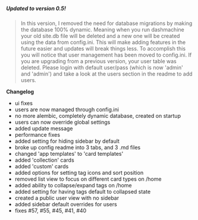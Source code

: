 ##### Updated to version 0.5!
> In this version, I removed the need for database migrations by making the database 100% dynamic. Meaning when you run dashmachine your old site.db file will be deleted and a new one will be created using the data from config.ini. This will make adding features in the future easier and updates will break things less. To accomplish this you will notice that user management has been moved to config.ini. If you are upgrading from a previous version, your user table was deleted. Please login with default user/pass (which is now 'admin' and 'admin') and take a look at the users section in the readme to add users.

**Changelog**
- ui fixes
- users are now managed through config.ini
- no more alembic, completely dynamic database, created on startup
- users can now override global settings
- added update message
- performance fixes
- added setting for hiding sidebar by default
- broke up config readme into 3 tabs, and 3 .md files
- changed 'app templates' to 'card templates'
- added 'collection' cards
- added 'custom' cards
- added options for setting tag icons and sort position
- removed list view to focus on different card types on /home
- added ability to collapse/expand tags on /home
- added setting for having tags default to collapsed state
- created a public user view with no sidebar
- added sidebar default overrides for users
- fixes #57, #55, #45, #41, #40 